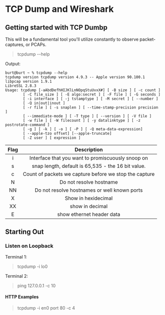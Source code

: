 # TCP Dump and Wireshark

## Getting started with TCP Dumbp

This will be a fundamental tool you'll utilize constantly to observe packet-captures, or PCAPs.

> tcpdump --help

Output:

```terminal
burt@burt ~ % tcpdump --help
tcpdump version tcpdump version 4.9.3 -- Apple version 90.100.1
libpcap version 1.9.1
LibreSSL 2.8.3
Usage: tcpdump [-aAbdDefhHIJKlLnNOpqStuUvxX#] [ -B size ] [ -c count ]
		[ -C file_size ] [ -E algo:secret ] [ -F file ] [ -G seconds ]
		[ -i interface ] [ -j tstamptype ] [ -M secret ] [ --number ]
		[ -Q in|out|inout ]
		[ -r file ] [ -s snaplen ] [ --time-stamp-precision precision ]
		[ --immediate-mode ] [ -T type ] [ --version ] [ -V file ]
		[ -w file ] [ -W filecount ] [ -y datalinktype ] [ -z postrotate-command ]
		[ -g ] [ -k ] [ -o ] [ -P ] [ -Q meta-data-expression]
		[ --apple-tzo offset] [--apple-truncate]
		[ -Z user ] [ expression ]
```

| Flag | Description |
|:----:|:-----------:|
| i | Interface that you want to promiscuously snoop on|
| s | snap length, default is 65,535 - the 16 bit value.|
| c | Count of packets we capture before we stop the capture |
| N | Do not resolve hostname |
| NN | Do not resolve hostnames or well known ports |
| X | Show in hexidecimal |
| XX | show in decimal |
| E | show ethernet header data |

## Starting Out

### Listen on Loopback

Terminal 1:

> tcpdump -i lo0

Terminal 2: 

> ping 127.0.0.1 -c 10

#### HTTP Examples

> tcpdump -i en0 port 80 -c 4

